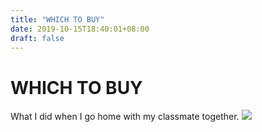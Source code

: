```yaml
---
title: "WHICH TO BUY"
date: 2019-10-15T18:40:01+08:00
draft: false
---
```


# WHICH TO BUY
What I did when I go home with my classmate together.
![](http://cdn.nemoworks.info/ycao.cc/images/WHICH-TO-BUY.jpg)
